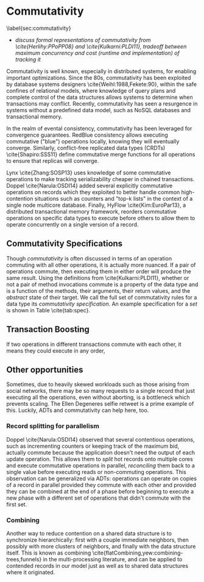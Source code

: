 # Commutativity
\label{sec:commutativity}

- *discuss formal representations of commutativity from \cite{Herlihy:PPoPP08} and \cite{Kulkarni:PLDI11}, tradeoff between maximum concurrency and cost (runtime and implementation) of tracking it* 


Commutativity is well known, especially in distributed systems, for enabling important optimizations. Since the 80s, commutativity has been exploited by database systems designers \cite{Weihl:1988,Fekete:90}, within the safe confines of relational models, where knowledge of query plans and complete control of the data structures allows systems to determine when transactions may conflict. Recently, commutativity has seen a resurgence in systems without a predefined data model, such as NoSQL databases and transactional memory.

In the realm of evental consistency, commutativity has been leveraged for convergence guarantees.
RedBlue consistency allows executing commutative ("blue") operations locally, knowing they will eventually converge. Similarly, conflict-free replicated data types (CRDTs) \cite{Shapiro:SSS11} define commutative merge functions for all operations to ensure that replicas will converge.

Lynx \cite{Zhang:SOSP13} uses knowledge of some commutative operations to make tracking serializability cheaper in chained transactions. Doppel \cite{Narula:OSDI14} added several explicitly commutative operations on records which they exploited to better handle common high-contention situations such as counters and "top-k lists" in the context of a single node multicore database. Finally, HyFlow \cite{Kim:EuroPar13}, a distributed transactional memory framework, reorders commutative operations on specific data types to execute before others to allow them to operate concurrently on a single version of a record.

## Commutativity Specifications

Though *commutativity* is often discussed in terms of an operation commuting with all other operations, it is actually more nuanced. If a pair of operations commute, then executing them in either order will produce the same result. Using the definitions from \cite{Kulkarni:PLDI11}, whether or not a pair of method invocations commute is a property of the data type and is a function of the methods, their arguments, their return values, and the *abstract* state of their target. We call the full set of commutativity rules for a data type its *commutativity specification.* An example specification for a *set* is shown in Table \cite{tab:spec}.

## Transaction Boosting
If two operations in different transactions commute with each other, it means they could execute in any order, 

## Other opportunities

Sometimes, due to heavily skewed workloads such as those arising from social networks, there may be so many requests to a single record that just executing all the operations, even without aborting, is a bottleneck which prevents scaling. The Ellen Degeneres selfie retweet is a prime example of this. Luckily, ADTs and commutativity can help here, too.

### Record splitting for parallelism
Doppel \cite{Narula:OSDI14} observed that several contentious operations, such as incrementing counters or keeping track of the maximum bid, actually commute because the application doesn't need the output of each update operation. This allows them to *split* hot records onto multiple cores and execute commutative operations in parallel, *reconciling* them back to a single value before executing reads or non-commuting operations. This observation can be generalized via ADTs: operations can operate on copies of a record in parallel provided they commute with each other and provided they can be combined at the end of a phase before beginning to execute a new phase with a different set of operations that didn't commute with the first set.

### Combining
Another way to reduce contention on a shared data structure is to synchronize hierarchically: first with a couple immediate neighbors, then possibly with more clusters of neighbors, and finally with the data structure itself. This is known as combining \cite{flatCombining,yew:combining-trees,funnels} in the multi-processing literature, and can be applied to contended records in our model just as well as to shared data structures where it originated.
